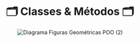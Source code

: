 <div align="center">
  
  <h1> 🗂 Classes & Métodos 🗂 </h1>
  
![Diagrama Figuras Geométricas POO (2)](https://github.com/Cam1ss/Projeto_POO/assets/125034964/b8601740-1c44-407b-b9ef-ec2735b29f34)

</div>

